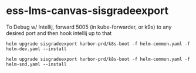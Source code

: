 # ess-lms-canvas-sisgradeexport

To Debug w/ Intellij, forward 5005 (in kube-forwarder, or k9s) to any desired port and then hook intellij up to that

```
helm upgrade sisgradeexport harbor-prd/k8s-boot -f helm-common.yaml -f helm-dev.yaml --install
```

```
helm upgrade sisgradeexport harbor-prd/k8s-boot -f helm-common.yaml -f helm-snd.yaml --install
```